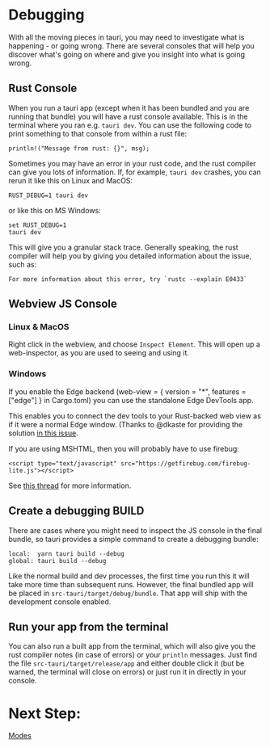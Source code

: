 # Debugging
With all the moving pieces in tauri, you may need to investigate what is happening - or going wrong. There are several consoles that will help you discover what's going on where and give you insight into what is going wrong.

## Rust Console
When you run a tauri app (except when it has been bundled and you are running that bundle) you will have a rust console available. This is in the terminal where you ran e.g. `tauri dev`. You can use the following code to print something to that console from within a rust file:
```
println!("Message from rust: {}", msg);
```

Sometimes you may have an error in your rust code, and the rust compiler can give you lots of information. If, for example, `tauri dev` crashes, you can rerun it like this on Linux and MacOS:
```
RUST_DEBUG=1 tauri dev
```
or like this on MS Windows:
```
set RUST_DEBUG=1
tauri dev
```

This will give you a granular stack trace. Generally speaking, the rust compiler will help you by
giving you detailed information about the issue, such as:

```
For more information about this error, try `rustc --explain E0433`
```

## Webview JS Console
### Linux & MacOS
Right click in the webview, and choose `Inspect Element`. This will open up a web-inspector, as you are used to seeing and using it.
### Windows
If you enable the Edge backend (web-view = { version = "*", features = ["edge"] } in Cargo.toml) you can use the standalone Edge DevTools app.

This enables you to connect the dev tools to your Rust-backed web view as if it were a normal Edge window. (Thanks to @dkaste for providing the solution [in this issue](https://github.com/Boscop/web-view/issues/88#issuecomment-552464137).

If you are using MSHTML, then you will probably have to use firebug:
```
<script type="text/javascript" src="https://getfirebug.com/firebug-lite.js"></script>
```
See [this thread](https://github.com/zserge/webview/blob/master/README.md#debugging-and-development-tips) for more information.

## Create a debugging BUILD
There are cases where you might need to inspect the JS console in the final bundle, so tauri provides a simple command to create a debugging bundle:

```
local:  yarn tauri build --debug
global: tauri build --debug
```

Like the normal build and dev processes, the first time you run this it will take more time than subsequent runs. However, the final bundled app will be placed in `src-tauri/target/debug/bundle`. That app will ship with the development console enabled.

## Run your app from the terminal
You can also run a built app from the terminal, which will also give you the rust compiler notes (in case of errors) or your `println` messages. Just find the file `src-tauri/target/release/app` and either double click it (but be warned, the terminal will close on errors) or just run it in directly in your console.

# Next Step:
[Modes](https://github.com/tauri-apps/tauri/wiki/09.-Modes)
